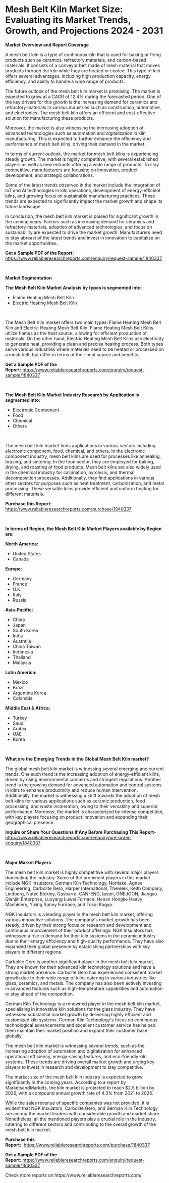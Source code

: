 <p><h1>Mesh Belt Kiln Market Size: Evaluating its Market Trends, Growth, and Projections 2024 - 2031</h1></p><p><strong>Market Overview and Report Coverage</strong></p>
<p><p>A mesh belt kiln is a type of continuous kiln that is used for baking or firing products such as ceramics, refractory materials, and carbon-based materials. It consists of a conveyor belt made of mesh material that moves products through the kiln while they are heated or cooled. This type of kiln offers several advantages, including high production capacity, energy efficiency, and ability to handle a wide range of products.</p><p>The future outlook of the mesh belt kiln market is promising. The market is expected to grow at a CAGR of 12.4% during the forecasted period. One of the key drivers for this growth is the increasing demand for ceramics and refractory materials in various industries such as construction, automotive, and electronics. The mesh belt kiln offers an efficient and cost-effective solution for manufacturing these products.</p><p>Moreover, the market is also witnessing the increasing adoption of advanced technologies such as automation and digitalization in kiln manufacturing. This is expected to further enhance the efficiency and performance of mesh belt kilns, driving their demand in the market.</p><p>In terms of current outlook, the market for mesh belt kilns is experiencing steady growth. The market is highly competitive, with several established players as well as new entrants offering a wide range of products. To stay competitive, manufacturers are focusing on innovation, product development, and strategic collaborations.</p><p>Some of the latest trends observed in the market include the integration of IoT and AI technologies in kiln operations, development of energy-efficient kilns, and growing focus on sustainable manufacturing practices. These trends are expected to significantly impact the market growth and shape its future landscape.</p><p>In conclusion, the mesh belt kiln market is poised for significant growth in the coming years. Factors such as increasing demand for ceramics and refractory materials, adoption of advanced technologies, and focus on sustainability are expected to drive the market growth. Manufacturers need to stay abreast of the latest trends and invest in innovation to capitalize on the market opportunities.</p></p>
<p><strong>Get a Sample PDF of the Report:</strong> <a href="https://www.reliableresearchreports.com/enquiry/request-sample/1840337">https://www.reliableresearchreports.com/enquiry/request-sample/1840337</a></p>
<p>&nbsp;</p>
<p><strong>Market Segmentation</strong></p>
<p><strong>The Mesh Belt Kiln Market Analysis by types is segmented into:</strong></p>
<p><ul><li>Flame Heating Mesh Belt Kiln</li><li>Electric Heating Mesh Belt Kiln</li></ul></p>
<p>&nbsp;</p>
<p><p>The Mesh Belt Kiln market offers two main types: Flame Heating Mesh Belt Kiln and Electric Heating Mesh Belt Kiln. Flame Heating Mesh Belt Kilns utilize flames as the heat source, allowing for efficient production of materials. On the other hand, Electric Heating Mesh Belt Kilns use electricity to generate heat, providing a clean and precise heating process. Both types serve various industries where materials need to be heated or processed on a mesh belt, but differ in terms of their heat source and benefits.</p></p>
<p><strong>Get a Sample PDF of the Report:</strong>&nbsp;<a href="https://www.reliableresearchreports.com/enquiry/request-sample/1840337">https://www.reliableresearchreports.com/enquiry/request-sample/1840337</a></p>
<p>&nbsp;</p>
<p><strong>The Mesh Belt Kiln Market Industry Research by Application is segmented into:</strong></p>
<p><ul><li>Electronic Component</li><li>Food</li><li>Chemical</li><li>Others</li></ul></p>
<p>&nbsp;</p>
<p><p>The mesh belt kiln market finds applications in various sectors including electronic component, food, chemical, and others. In the electronic component industry, mesh belt kilns are used for processes like annealing, brazing, and sintering. In the food sector, they are employed for baking, drying, and roasting of food products. Mesh belt kilns are also widely used in the chemical industry for calcination, pyrolysis, and thermal decomposition processes. Additionally, they find applications in various other sectors for purposes such as heat treatment, carbonization, and metal processing. These versatile kilns provide efficient and uniform heating for different materials.</p></p>
<p><strong>Purchase this Report:</strong>&nbsp; <a href="https://www.reliableresearchreports.com/purchase/1840337">https://www.reliableresearchreports.com/purchase/1840337</a></p>
<p>&nbsp;</p>
<p><strong>In terms of Region, the Mesh Belt Kiln Market Players available by Region are:</strong></p>
<p>
    <p> <strong> North America: </strong>
        <ul>
            <li>United States</li>
            <li>Canada</li>
        </ul>
        </p> 
    <p> <strong> Europe: </strong>
        <ul>
            <li>Germany</li>
            <li>France</li>
            <li>U.K.</li>
            <li>Italy</li>
            <li>Russia</li>
        </ul>
        </p> 
    <p> <strong> Asia-Pacific: </strong>
        <ul>
            <li>China</li>
            <li>Japan</li>
            <li>South Korea</li>
            <li>India</li>
            <li>Australia</li>
            <li>China Taiwan</li>
            <li>Indonesia</li>
            <li>Thailand</li>
            <li>Malaysia</li>
        </ul>
        </p> 
    <p> <strong> Latin America: </strong>
        <ul>
            <li>Mexico</li>
            <li>Brazil</li>
            <li>Argentina Korea</li>
            <li>Colombia</li>
        </ul>
        </p> 
    <p> <strong> Middle East & Africa: </strong>
        <ul>
            <li>Turkey</li>
            <li>Saudi</li>
            <li>Arabia</li>
            <li>UAE</li>
            <li>Korea</li>
        </ul>
    </p>
    </p>
<p>&nbsp;</p>
<p><strong>What are the Emerging Trends in the Global Mesh Belt Kiln market?</strong></p>
<p><p>The global mesh belt kiln market is witnessing several emerging and current trends. One such trend is the increasing adoption of energy-efficient kilns, driven by rising environmental concerns and stringent regulations. Another trend is the growing demand for advanced automation and control systems in kilns to enhance productivity and reduce human intervention. Additionally, the market is witnessing a shift towards the adoption of mesh belt kilns for various applications such as ceramic production, food processing, and waste incineration, owing to their versatility and superior performance. Moreover, the market is characterized by intense competition, with key players focusing on product innovation and expanding their geographical presence.</p></p>
<p><strong>Inquire or Share Your Questions If Any Before Purchasing This Report</strong>- <a href="https://www.reliableresearchreports.com/enquiry/pre-order-enquiry/1840337">https://www.reliableresearchreports.com/enquiry/pre-order-enquiry/1840337</a></p>
<p>&nbsp;</p>
<p><strong>Major Market Players</strong></p>
<p><p>The mesh belt kiln market is highly competitive with several major players dominating the industry. Some of the prominent players in this market include NGK Insulators, German Kiln Technology, Noritake, Agnee Engineering, Carbolite Gero, Harper International, Therelek, Keith Company, Lindberg, Nutec Bickley, Gasbarre, CAN-ENG, Ipsen, ONEJOON, Jiangsu Qianjin Enterprise, Luoyang Luwei Furnace, Henan Hongke Heavy Machinery, Yixing Sunny Furnace, and Tokai Kogyo.</p><p>NGK Insulators is a leading player in the mesh belt kiln market, offering various innovative solutions. The company's market growth has been steady, driven by their strong focus on research and development and continuous improvement of their product offerings. NGK Insulators has witnessed a rise in demand for their kiln systems in the ceramic industry due to their energy efficiency and high-quality performance. They have also expanded their global presence by establishing partnerships with key players in different regions.</p><p>Carbolite Gero is another significant player in the mesh belt kiln market. They are known for their advanced kiln technology solutions and have a strong market presence. Carbolite Gero has experienced consistent market growth due to their wide range of kilns catering to various industries like glass, ceramics, and metals. The company has also been actively investing in advanced features such as high-temperature capabilities and automation to stay ahead of the competition.</p><p>German Kiln Technology is a renowned player in the mesh belt kiln market, specializing in innovative kiln solutions for the glass industry. They have witnessed substantial market growth by delivering highly efficient and customized kiln systems. German Kiln Technology's focus on continuous technological advancements and excellent customer service has helped them maintain their market position and expand their customer base globally.</p><p>The mesh belt kiln market is witnessing several trends, such as the increasing adoption of automation and digitalization for enhanced operational efficiency, energy-saving features, and eco-friendly kiln systems. These trends are driving overall market growth and urging key players to invest in research and development to stay competitive.</p><p>The market size of the mesh belt kiln industry is expected to grow significantly in the coming years. According to a report by MarketsandMarkets, the kiln market is projected to reach $2.5 billion by 2026, with a compound annual growth rate of 4.3% from 2021 to 2026.</p><p>While the sales revenue of specific companies was not provided, it is evident that NGK Insulators, Carbolite Gero, and German Kiln Technology are among the market leaders with considerable growth and market share. Nonetheless, all the mentioned players play a crucial role in the industry, catering to different sectors and contributing to the overall growth of the mesh belt kiln market.</p></p>
<p><strong>Purchase this Report:</strong>&nbsp;&nbsp;<a href="https://www.reliableresearchreports.com/purchase/1840337">https://www.reliableresearchreports.com/purchase/1840337</a></p>
<p></p>
<p><strong>Get a Sample PDF of the Report:</strong>&nbsp;<a href="https://www.reliableresearchreports.com/enquiry/request-sample/1840337">https://www.reliableresearchreports.com/enquiry/request-sample/1840337</a></p>
<p>Check more reports on https://www.reliableresearchreports.com/</p>